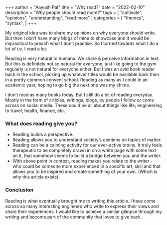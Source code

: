 +++
author = "Aayush Pal"
title = "Why read?"
date = "2022-02-10"
description = "Why people should read more?"
tags = [
	"cultivate",
	"opinions",
	"understanding",
	"read more"
]
categories = [
    "themes",
    "syntax",
]
+++

My original idea was to share my opinions on why everyone should write. But then I don’t have many blogs of mine to showcase and it would be impractical to preach what I don’t practise. So I turned towards what I do a lot of i.e. I read a lot.

Reading is very natural to humans. We share & perceive information in text. But this is definitely not so natural for everyone, just like going to the gym regularly is not natural for everyone either. But I was an avid book reader back in the school, picking up whatever titles would be available back then in a pretty common convent school. Reading as many as I could in an academic year, hoping to go big the next one was my chime.

I don’t read as many books today. But I still do a lot of reading everyday. Mostly in the form of articles, writings, blogs, by people I follow or come across on social media. These could be all about things like life, engineering to travel, health, finance, etc.

### What does reading give you?

* Reading builds a perspective.
* Reading allows you to understand society’s opinions on topics of matter.
* Reading can be a calming activity for our ever-active brains. It truly feels therapeutic to be completely drawn in on a white page with some text on it, that somehow seems to build a bridge between you and the writer.
* With above point in context, reading makes you relate to the writer - who could be someone more experienced in a specific art, skill and that allows you to be inspired and create something of your own. (Which is why this article exists).

### Conclusion

Reading is what eventually brought me to writing this article. I have come across so many interesting engineers who write to express their views and share their experiences. I would like to achieve a similar glimpse through my writing and become part of the community that loves to give back.
